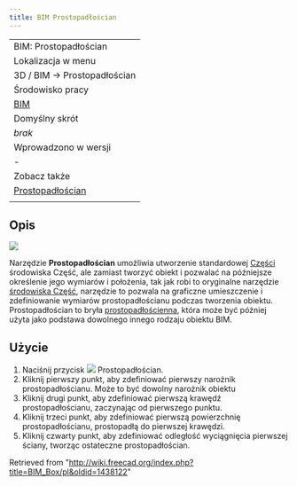 ```yaml
---
title: BIM Prostopadłościan
---
```


|                                                |
| ---------------------------------------------- |
| BIM: Prostopadłościan                          |
| Lokalizacja w menu                             |
| 3D / BIM → Prostopadłościan                    |
| Środowisko pracy                               |
| [BIM](/BIM_Workbench/pl "BIM Workbench/pl")    |
| Domyślny skrót                                 |
| _brak_                                         |
| Wprowadzono w wersji                           |
| -                                              |
| Zobacz także                                   |
| [Prostopadłościan](/Part_Box/pl "Part Box/pl") |
|                                                |

## Opis

![](/images/BIM_box_screenshot.png)

Narzędzie **Prostopadłościan** umożliwia utworzenie standardowej [Części](/Part_Box/pl "Part Box/pl") środowiska Część, ale zamiast tworzyć obiekt i pozwalać na późniejsze określenie jego wymiarów i położenia, tak jak robi to oryginalne narzędzie [środowiska Część](/Part_Workbench/pl "Part Workbench/pl"), narzędzie to pozwala na graficzne umieszczenie i zdefiniowanie wymiarów prostopadłościanu podczas tworzenia obiektu. Prostopadłościan to bryła [prostopadłościenna](https://en.wikipedia.org/wiki/Cuboid), która może być później użyta jako podstawa dowolnego innego rodzaju obiektu BIM.

## Użycie

1. Naciśnij przycisk ![](/images/BIM_Box.png) Prostopadłościan.
2. Kliknij pierwszy punkt, aby zdefiniować pierwszy narożnik prostopadłościanu. Może to być dowolny narożnik obiektu
3. Kliknij drugi punkt, aby zdefiniować pierwszą krawędź prostopadłościanu, zaczynając od pierwszego punktu.
4. Kliknij trzeci punkt, aby zdefiniować pierwszą powierzchnię prostopadłościanu, prostopadłą do pierwszej krawędzi.
5. Kliknij czwarty punkt, aby zdefiniować odległość wyciągnięcia pierwszej ściany, tworząc ostateczne prostopadłościan.

Retrieved from "<http://wiki.freecad.org/index.php?title=BIM_Box/pl&oldid=1438122>"
